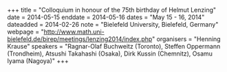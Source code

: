 +++
title = "Colloquium in honour of the 75th birthday of Helmut Lenzing"
date = 2014-05-15
enddate = 2014-05-16
dates = "May 15 - 16, 2014"
dateadded = 2014-02-26
note = "Bielefeld University, Bielefeld, Germany"
webpage = "http://www.math.uni-bielefeld.de/birep/meetings/lenzing2014/index.php"
organisers = "Henning Krause"
speakers = "Ragnar-Olaf Buchweitz (Toronto), Steffen Oppermann (Trondheim), Atsushi Takahashi (Osaka), Dirk Kussin (Chemnitz), Osamu Iyama (Nagoya)"
+++

